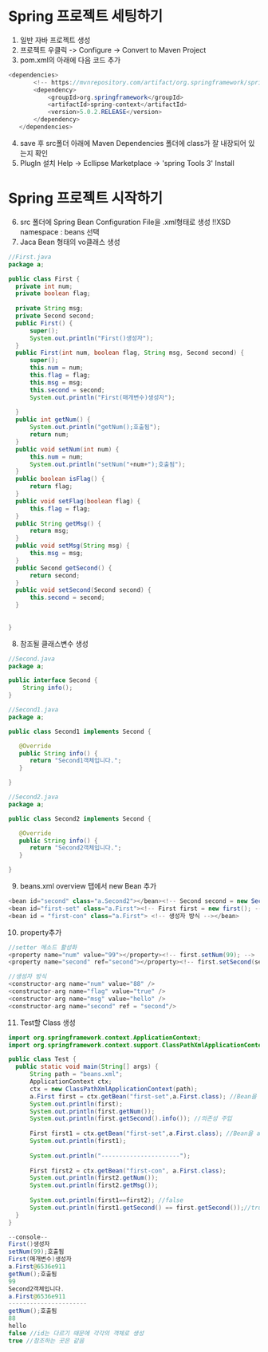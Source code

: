 
# Spring 프로젝트 세팅하기
 1. 일반 자바 프로젝트 생성
 2. 프로젝트 우클릭 -> Configure -> Convert to Maven Project
 3. pom.xml의 <version>아래에 다음 코드 추가
 ```java
<dependencies>
		<!-- https://mvnrepository.com/artifact/org.springframework/spring-context -->
		<dependency>
			<groupId>org.springframework</groupId>
			<artifactId>spring-context</artifactId>
			<version>5.0.2.RELEASE</version>
		</dependency>
	</dependencies>
```
 4. save 후 src폴더 아래에 Maven Dependencies 폴더에 class가 잘 내장되어 있는지 확인
 5. PlugIn 설치 
 Help -> Ecllipse Marketplace -> 'spring Tools 3' Install

# Spring 프로젝트 시작하기
 6. src 폴더에 Spring Bean Configuration File을 .xml형태로 생성
  !!XSD namespace : beans 선택
 7. Jaca Bean 형태의 vo클래스 생성

  ```java
  //First.java
  package a;

public class First {
	private int num;
	private boolean flag;
	
	private String msg;
	private Second second;
	public First() {
		super();
		System.out.println("First()생성자");
	}
	public First(int num, boolean flag, String msg, Second second) {
		super();
		this.num = num;
		this.flag = flag;
		this.msg = msg;
		this.second = second;
		System.out.println("First(매개변수)생성자");
	
	}
	public int getNum() {
		System.out.println("getNum();호출됨");
		return num;
	}
	public void setNum(int num) {
		this.num = num;
		System.out.println("setNum("+num+");호출됨");
	}
	public boolean isFlag() {
		return flag;
	}
	public void setFlag(boolean flag) {
		this.flag = flag;
	}
	public String getMsg() {
		return msg;
	}
	public void setMsg(String msg) {
		this.msg = msg;
	}
	public Second getSecond() {
		return second;
	}
	public void setSecond(Second second) {
		this.second = second;
	}
	
	
}
```
8. 참조될 클래스변수 생성
```java
//Second.java
package a;

public interface Second {
	String info();
}
```
```java
//Second1.java
package a;

public class Second1 implements Second {

   @Override
   public String info() {
      return "Second1객체입니다.";
   }

}
```
```java
//Second2.java
package a;

public class Second2 implements Second {

   @Override
   public String info() {
      return "Second2객체입니다.";
   }

}
 ```
 9. beans.xml overview 탭에서  new Bean 추가

  ```java
 <bean id="second" class="a.Second2"></bean><!-- Second second = new Second1(); -->
<bean id="first-set" class="a.First"><!-- First first = new first(); --></bean>
<bean id = "first-con" class="a.First"> <!-- 생성자 방식 --></bean>
```		
 10. property추가

  ```java
  //setter 메소드 활성화
 <property name="num" value="99"></property><!-- first.setNum(99); -->
<property name="second" ref="second"></property><!-- first.setSecond(second); -->
 ```
```java
//생성자 방식
<constructor-arg name="num" value="88" />
<constructor-arg name="flag" value="true" />
<constructor-arg name="msg" value="hello" />
<constructor-arg name="second" ref = "second"/>
```
 11. Test할 Class  생성
  ```java
 import org.springframework.context.ApplicationContext;
import org.springframework.context.support.ClassPathXmlApplicationContext;

public class Test {
	public static void main(String[] args) {
		String path = "beans.xml";
		ApplicationContext ctx;
		ctx = new ClassPathXmlApplicationContext(path);
		a.First first = ctx.getBean("first-set",a.First.class); //Bean을 a.First 클래스로 다운 캐스팅.
		System.out.println(first);
		System.out.println(first.getNum());
		System.out.println(first.getSecond().info()); //의존성 주입 
		
		First first1 = ctx.getBean("first-set",a.First.class); //Bean을 a.First 클래스로 다운 캐스팅.
		System.out.println(first1);
		
		System.out.println("----------------------");
		
		First first2 = ctx.getBean("first-con", a.First.class);
		System.out.println(first2.getNum());
		System.out.println(first2.getMsg());
		
		System.out.println(first1==first2); //false
		System.out.println(first1.getSecond() == first.getSecond());//true
	}
}
```
```java
--console--
First()생성자
setNum(99);호출됨
First(매개변수)생성자
a.First@6536e911
getNum();호출됨
99
Second2객체입니다.
a.First@6536e911
----------------------
getNum();호출됨
88
hello
false //id는 다르기 때문에 각각의 객체로 생성
true //참조하는 곳은 같음

```
  
   
<!--stackedit_data:
eyJoaXN0b3J5IjpbLTEyNDU4Mzg2ODksLTg0OTczNDIxNywtNj
ExNzM0NzE1LDExMzEyMjA3MzksLTE1MDk2NDIzNzMsMTU0OTgz
MTYyMCwtMzA3NzE1Mjg0LDE5ODIxMzQ0MjksLTE5NjQ5MDk4ND
MsLTQwMzg2MjAwMywtMjYyMTc0OTU5LC00ODI0MDIyMjgsNTU4
NTQ5OTM4LC02NTE1NzQwODhdfQ==
-->